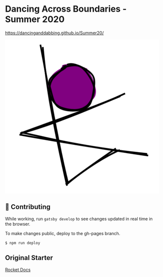 # Dancing Across Boundaries - Summer 2020

https://dancinganddabbing.github.io/Summer20/

![Logo](static/favicon.png)

## 📄 Contributing
While working, run `gatsby develop` to see changes updated in real time in the browser.

To make changes public, deploy to the gh-pages branch.
```shell
$ npm run deploy
```

## Original Starter
[Rocket Docs](https://rocketdocs.netlify.com)
